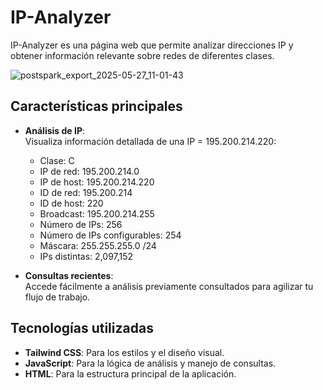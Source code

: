 # IP-Analyzer

IP-Analyzer es una página web que permite analizar direcciones IP y obtener información relevante sobre redes de diferentes clases.

![postspark_export_2025-05-27_11-01-43](https://github.com/user-attachments/assets/f7371ec5-3cbf-4a50-818c-487585421bc5)

## Características principales

- **Análisis de IP**:  
  Visualiza información detallada de una IP = 195.200.214.220:
  - Clase: C
  - IP de red: 195.200.214.0
  - IP de host: 195.200.214.220
  - ID de red: 195.200.214
  - ID de host: 220
  - Broadcast: 195.200.214.255
  - Número de IPs: 256
  - Número de IPs configurables: 254
  - Máscara: 255.255.255.0 /24
  - IPs distintas: 2,097,152

- **Consultas recientes**:  
  Accede fácilmente a análisis previamente consultados para agilizar tu flujo de trabajo.

## Tecnologías utilizadas

- **Tailwind CSS**: Para los estilos y el diseño visual.
- **JavaScript**: Para la lógica de análisis y manejo de consultas.
- **HTML**: Para la estructura principal de la aplicación.
